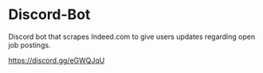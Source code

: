 # Discord-Bot
Discord bot that scrapes Indeed.com to give users updates regarding open job postings.

https://discord.gg/eGWQJqU
